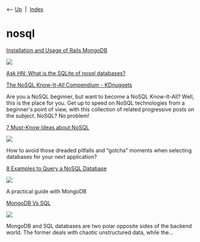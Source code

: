 <div class="nav">

⟵ [Up](index.html)  \|  [Index](index.html)

</div>

# nosql

<div class="cards">

<div class="card">

<div class="card-title">

[Installation and Usage of Rails
MongoDB](https://www.botreetechnologies.com/blog/how-to-install-and-use-mongodb-with-rails6)

</div>

<div class="card-image">

[![](https://www.botreetechnologies.com/blog/wp-content/uploads/2020/04/how-to-install-and-use-mongodb-with-rails-6-1.jpg)](https://www.botreetechnologies.com/blog/how-to-install-and-use-mongodb-with-rails6)

</div>

</div>

<div class="card">

<div class="card-title">

[Ask HN: What is the SQLite of nosql
databases?](https://news.ycombinator.com/item?id=27490361)

</div>

</div>

<div class="card">

<div class="card-title">

[The NoSQL Know-It-All Compendium -
KDnuggets](https://www.kdnuggets.com/2021/05/nosql-know-it-all-compendium.html?fbclid=IwAR0G8vv6UY3hIxa2oZKjd0_hcP-No-OsAY5ZsmwMzOXsFZetf202H1hGyPQ)

</div>

Are you a NoSQL beginner, but want to become a NoSQL Know-It-All? Well,
this is the place for you. Get up to speed on NoSQL technologies from a
beginner's point of view, with this collection of related progressive
posts on the subject. NoSQL? No problem!

</div>

<div class="card">

<div class="card-title">

[7 Must-Know Ideas about
NoSQL](http://thedigitalskye.com/2021/03/09/7-must-know-ideas-about-nosql)

</div>

<div class="card-image">

[![](https://thedigitalskye.com/wp-content/uploads/2021/03/nik-shuliahin-bunwp1bl0nc-unsplash.jpg?w=1200)](http://thedigitalskye.com/2021/03/09/7-must-know-ideas-about-nosql)

</div>

How to avoid those dreaded pitfalls and “gotcha” moments when selecting
databases for your next application?

</div>

<div class="card">

<div class="card-title">

[8 Examples to Query a NoSQL
Database](https://towardsdatascience.com/8-examples-to-query-a-nosql-database-fc3dd1c9a8c)

</div>

<div class="card-image">

[![](https://miro.medium.com/v2/resize:fit:1200/1*eACslI-RYU6vHUReWgMbRQ.jpeg)](https://towardsdatascience.com/8-examples-to-query-a-nosql-database-fc3dd1c9a8c)

</div>

A practical guide with MongoDB

</div>

<div class="card">

<div class="card-title">

[MongoDB Vs
SQL](https://towardsdatascience.com/mongodb-vs-sql-237535a3d51c?source=rss----7f60cf5620c9---4)

</div>

<div class="card-image">

[![](https://miro.medium.com/v2/resize:fit:1024/0*LRjbhW_YoqJ_wFlh.jpg)](https://towardsdatascience.com/mongodb-vs-sql-237535a3d51c?source=rss----7f60cf5620c9---4)

</div>

MongoDB and SQL databases are two polar opposite sides of the backend
world. The former deals with chaotic unstructured data, while the…

</div>

</div>
